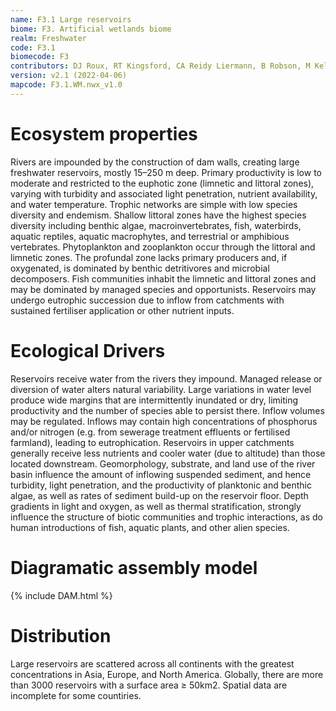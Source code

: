 ```yaml
---
name: F3.1 Large reservoirs
biome: F3. Artificial wetlands biome
realm: Freshwater
code: F3.1
biomecode: F3
contributors: DJ Roux, RT Kingsford, CA Reidy Liermann, B Robson, M Kelly-Quinn, DA Keith
version: v2.1 (2022-04-06)
mapcode: F3.1.WM.nwx_v1.0
---
```

# Ecosystem properties

Rivers are impounded by the construction of dam walls, creating large freshwater reservoirs, mostly 15–250 m deep. Primary productivity is low to moderate and restricted to the euphotic zone (limnetic and littoral zones), varying with turbidity and associated light penetration, nutrient availability, and water temperature. Trophic networks are simple with low species diversity and endemism. Shallow littoral zones have the highest species diversity including benthic algae, macroinvertebrates, fish, waterbirds, aquatic reptiles, aquatic macrophytes, and terrestrial or amphibious vertebrates. Phytoplankton and zooplankton occur through the littoral and limnetic zones. The profundal zone lacks primary producers and, if oxygenated, is dominated by benthic detritivores and microbial decomposers. Fish communities inhabit the limnetic and littoral zones and may be dominated by managed species and opportunists. Reservoirs may undergo eutrophic succession due to inflow from catchments with sustained fertiliser application or other nutrient inputs.

# Ecological Drivers

Reservoirs receive water from the rivers they impound. Managed release or diversion of water alters natural variability. Large variations in water level produce wide margins that are intermittently inundated or dry, limiting productivity and the number of species able to persist there. Inflow volumes may be regulated. Inflows may contain high concentrations of phosphorus and/or nitrogen (e.g. from sewerage treatment effluents or fertilised farmland), leading to eutrophication. Reservoirs in upper catchments generally receive less nutrients and cooler water (due to altitude) than those located downstream. Geomorphology, substrate, and land use of the river basin influence the amount of inflowing suspended sediment, and hence turbidity, light penetration, and the productivity of planktonic and benthic algae, as well as rates of sediment build-up on the reservoir floor. Depth gradients in light and oxygen, as well as thermal stratification, strongly influence the structure of biotic communities and trophic interactions, as do human introductions of fish, aquatic plants, and other alien species.

# Diagramatic assembly model

{% include DAM.html %}

# Distribution

Large reservoirs are scattered across all continents with the greatest concentrations in Asia, Europe, and North America. Globally, there are more than 3000 reservoirs with a surface area ≥ 50km2. Spatial data are incomplete for some countiries.

